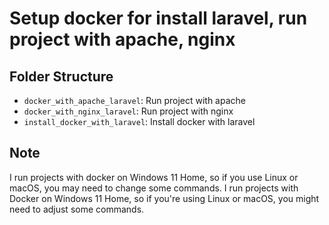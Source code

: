 # Setup docker for install laravel, run project with apache, nginx

## Folder Structure

- `docker_with_apache_laravel`: Run project with apache
- `docker_with_nginx_laravel`: Run project with nginx
- `install_docker_with_laravel`: Install docker with laravel


## Note

I run projects with docker on Windows 11 Home, so if you use Linux or macOS, you may need to change some commands.
I run projects with Docker on Windows 11 Home, so if you're using Linux or macOS, you might need to adjust some commands.
